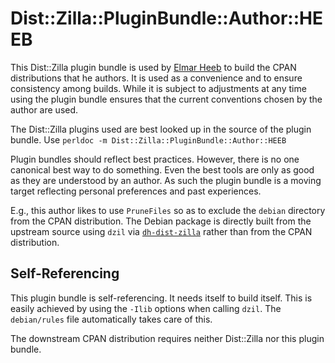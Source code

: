 Dist::Zilla::PluginBundle::Author::HEEB
=======================================

This Dist::Zilla plugin bundle is used by
[Elmar Heeb](https://metacpan.org/author/HEEB) to build the CPAN distributions
that he authors. It is used as a convenience and to ensure consistency among
builds.  While it is subject to adjustments at any time using the plugin bundle
ensures that the current conventions chosen by the author are used.

The Dist::Zilla plugins used are best looked up in the source of the plugin
bundle. Use `perldoc -m Dist::Zilla::PluginBundle::Author::HEEB`

Plugin bundles should reflect best practices. However, there is no one
canonical best way to do something. Even the best tools are only as good as
they are understood by an author. As such the plugin bundle is a moving target
reflecting personal preferences and past experiences.

E.g., this author likes to use `PruneFiles` so as to exclude the `debian`
directory from the CPAN distribution. The Debian package is directly built from
the upstream source using `dzil` via
[`dh-dist-zilla`](https://tracker.debian.org/pkg/dh-dist-zilla) rather than
from the CPAN
distribution.

Self-Referencing
----------------

This plugin bundle is self-referencing. It needs itself to build itself. This
is easily achieved by using the `-Ilib` options when calling `dzil`. The
`debian/rules` file automatically takes care of this.

The downstream CPAN distribution requires neither Dist::Zilla nor this plugin
bundle.

